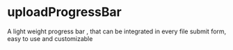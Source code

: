 # uploadProgressBar
A light weight progress bar , that can be integrated in every file submit form, easy to use and customizable 
